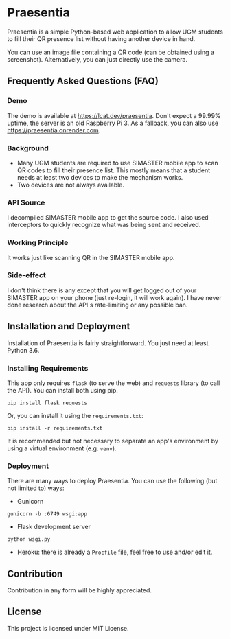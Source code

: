 # Praesentia
Praesentia is a simple Python-based web application to allow UGM students to fill their QR presence list without having another device in hand.

You can use an image file containing a QR code (can be obtained using a screenshot). Alternatively, you can just directly use the camera.

## Frequently Asked Questions (FAQ)

### Demo
The demo is available at https://lcat.dev/praesentia. Don't expect a 99.99% uptime, the server is an old Raspberry Pi 3. As a fallback, you can also use https://praesentia.onrender.com.

### Background
- Many UGM students are required to use SIMASTER mobile app to scan QR codes to fill their presence list. This mostly means that a student needs at least two devices to make the mechanism works.
- Two devices are not always available.

### API Source
I decompiled SIMASTER mobile app to get the source code. I also used interceptors to quickly recognize what was being sent and received.

### Working Principle
It works just like scanning QR in the SIMASTER mobile app.

### Side-effect
I don't think there is any except that you will get logged out of your SIMASTER app on your phone (just re-login, it will work again). I have never done research
about the API's rate-limiting or any possible ban.

## Installation and Deployment
Installation of Praesentia is fairly straightforward. You just need at least Python 3.6.

### Installing Requirements
This app only requires `flask` (to serve the web) and `requests` library (to call the API). You can install both using pip.
```
pip install flask requests
```
Or, you can install it using the `requirements.txt`:
```
pip install -r requirements.txt
```
It is recommended but not necessary to separate an app's environment by using a virtual environment (e.g. `venv`).

### Deployment
There are many ways to deploy Praesentia. You can use the following (but not limited to) ways:
- Gunicorn
```
gunicorn -b :6749 wsgi:app
```
- Flask development server
```
python wsgi.py
```
- Heroku: there is already a `Procfile` file, feel free to use and/or edit it.

## Contribution
Contribution in any form will be highly appreciated.

## License
This project is licensed under MIT License.
